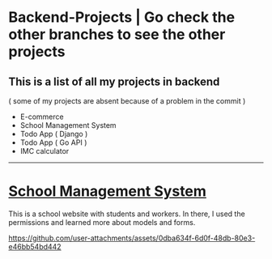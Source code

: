 ﻿# Backend-Projects | Go check the other branches to see the other projects

<h2>This is a list of all my projects in backend</h2>
( some of my projects are absent because of a problem in the commit )

- E-commerce
- School Management System
- Todo App ( Django )
- Todo App ( Go API ) 
- IMC calculator
________________________________________________________________________________________________________________________________________________


<h1><u>School Management System</u></h1>

This is a school website with students and workers.
In there, I used the permissions and learned more about models and forms.


https://github.com/user-attachments/assets/0dba634f-6d0f-48db-80e3-e46bb54bd442


